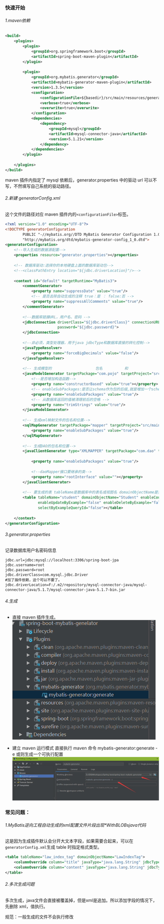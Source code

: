 ### 快速开始

###### 1.maven依赖

```xml
<build>
    <plugins>
        <plugin>
            <groupId>org.springframework.boot</groupId>
            <artifactId>spring-boot-maven-plugin</artifactId>
        </plugin>

        <plugin>
            <groupId>org.mybatis.generator</groupId>
            <artifactId>mybatis-generator-maven-plugin</artifactId>
            <version>1.3.5</version>
            <configuration>
                <configurationFile>${basedir}/src/main/resources/generatorConfig.xml</configurationFile>
                <verbose>true</verbose>
                <overwrite>true</overwrite>
            </configuration>
            <dependencies>
                <dependency>
                    <groupId>mysql</groupId>
                    <artifactId>mysql-connector-java</artifactId>
                    <version>5.1.21</version>
                </dependency>
            </dependencies>
        </plugin>

    </plugins>
</build>
```

maven 插件内指定了 mysql 依赖后，generator.properties 中的驱动 url 可以不写，不然填写自己系统的驱动路径。

###### 2.新建 generatorConfig.xml

这个文件的路径对应 maven 插件内的`<configurationFile>`标签。

```xml
<?xml version="1.0" encoding="UTF-8"?>
<!DOCTYPE generatorConfiguration
        PUBLIC "-//mybatis.org//DTD MyBatis Generator Configuration 1.0//EN"
        "http://mybatis.org/dtd/mybatis-generator-config_1_0.dtd">
<generatorConfiguration>
    <!--导入生成的数据源配置-->
    <properties resource="generator.properties"></properties>

    <!-- 数据库驱动:选择你的本地硬盘上面的数据库驱动包-->
    <!--<classPathEntry location="${jdbc.driverLocation}"/>-->

    <context id="default" targetRuntime="MyBatis3">
        <commentGenerator>
            <property name="suppressDate" value="true"/>
            <!-- 是否去除自动生成的注释 true：是 ： false:否 -->
            <property name="suppressAllComments" value="true"/>
        </commentGenerator>

        <!--数据库链接URL，用户名、密码 -->
        <jdbcConnection driverClass="${jdbc.driverClass}" connectionURL="${jdbc.url}" userId="${jdbc.username}"
                        password="${jdbc.password}">
        </jdbcConnection>

        <!--非必须，类型处理器，用于java jdbcType和数据库直接的转化控制-->
        <javaTypeResolver>
            <property name="forceBigDecimals" value="false"/>
        </javaTypeResolver>

        <!-- 生成模型的                    包名          和                          包位置-->
        <javaModelGenerator targetPackage="com.pojo" targetProject="src/main/java">
            <!--是否增加构造函数-->
            <property name="constructorBased" value="true"></property>
            <!-- enableSubPackages:是否让schema作为包的后缀,就是增加一个schemaName的包-->
            <property name="enableSubPackages" value="true"/>
            <!-- 从数据库返回的值被清理前后的空格 -->
            <property name="trimStrings" value="true"/>
        </javaModelGenerator>

        <!-- 生成xml映射文件的包名和位置-->
        <sqlMapGenerator targetPackage="mapper" targetProject="src/main/resources">
            <property name="enableSubPackages" value="true"/>
        </sqlMapGenerator>

        <!-- 生成DAO的包名和位置-->
        <javaClientGenerator type="XMLMAPPER" targetPackage="com.dao" targetProject="src/main/java">

            <property name="enableSubPackages" value="true"/>

            <!--daoMapper接口要继承的类-->
            <property name="rootInterface" value=""></property>
        </javaClientGenerator>

        <!-- 要生成的表 tableName是数据库中的表名或视图名 domainObjectName是实体类名-->
        <table tableName="student" domainObjectName="Student" enableCountByExample="false"
               enableUpdateByExample="false" enableDeleteByExample="false" enableSelectByExample="false"
               selectByExampleQueryId="false"></table>

    </context>
</generatorConfiguration>

```

###### 3.generator.properties

记录数据库用户名密码信息

```properties
jdbc.url=jdbc:mysql://localhost:3306/spring-boot-jpa
jdbc.username=root
jdbc.password=root
jdbc.driverClass=com.mysql.jdbc.Driver
#加了插件依赖，这个可以不要了。
jdbc.driverLocation=F:/.m2/repository/mysql-connector-java/mysql-connector-java/5.1.7/mysql-connector-java-5.1.7-bin.jar
```

###### 4.生成

- 直接 maven 插件生成。
  ![mybatis-generator](assets/1557975447856.png)

- 建立 maven 运行模式
  直接执行 maven 命令 mybatis-generator:generate -e
  或则生成一个可执行配置
  ![Run/Debug](assets/1557975716580.png)



### 常见问题：

###### 1.MyBatis逆向工程自动生成的xml配置文件片段出现*WithBLOBsjava代码

这是因为生成插件默认会分开大文本字段，如果需要合起来，可以在`generatorConfig.xml`生成 table 时指定格式类型。

```xml
<table tableName="law_index_tag" domainObjectName="LawIndexTag">
    <columnOverride column="title" javaType="java.lang.String" jdbcType="VARCHAR" />
    <columnOverride column="content" javaType="java.lang.String" jdbcType="VARCHAR" /> 
</table>
```

###### 2.多次生成问题

多次生成，java文件会直接被覆盖掉，但是xml是追加。所以添加字段的情况下，先删除 xml，值执行。

规范：一般生成的文件不会执行修改